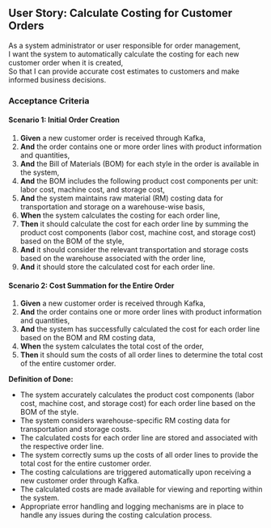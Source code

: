 ## User Story: Calculate Costing for Customer Orders

As a system administrator or user responsible for order management,  
I want the system to automatically calculate the costing for each new customer order when it is created,  
So that I can provide accurate cost estimates to customers and make informed business decisions.

### Acceptance Criteria

#### Scenario 1: Initial Order Creation

1. **Given** a new customer order is received through Kafka,
2. **And** the order contains one or more order lines with product information and quantities,
3. **And** the Bill of Materials (BOM) for each style in the order is available in the system,
4. **And** the BOM includes the following product cost components per unit: labor cost, machine cost, and storage cost,
5. **And** the system maintains raw material (RM) costing data for transportation and storage on a warehouse-wise basis,
6. **When** the system calculates the costing for each order line,
7. **Then** it should calculate the cost for each order line by summing the product cost components (labor cost, machine cost, and storage cost) based on the BOM of the style,
8. **And** it should consider the relevant transportation and storage costs based on the warehouse associated with the order line,
9. **And** it should store the calculated cost for each order line.

#### Scenario 2: Cost Summation for the Entire Order

1. **Given** a new customer order is received through Kafka,
2. **And** the order contains one or more order lines with product information and quantities,
3. **And** the system has successfully calculated the cost for each order line based on the BOM and RM costing data,
4. **When** the system calculates the total cost of the order,
5. **Then** it should sum the costs of all order lines to determine the total cost of the entire customer order.

**Definition of Done:**

- The system accurately calculates the product cost components (labor cost, machine cost, and storage cost) for each order line based on the BOM of the style.
- The system considers warehouse-specific RM costing data for transportation and storage costs.
- The calculated costs for each order line are stored and associated with the respective order line.
- The system correctly sums up the costs of all order lines to provide the total cost for the entire customer order.
- The costing calculations are triggered automatically upon receiving a new customer order through Kafka.
- The calculated costs are made available for viewing and reporting within the system.
- Appropriate error handling and logging mechanisms are in place to handle any issues during the costing calculation process.
